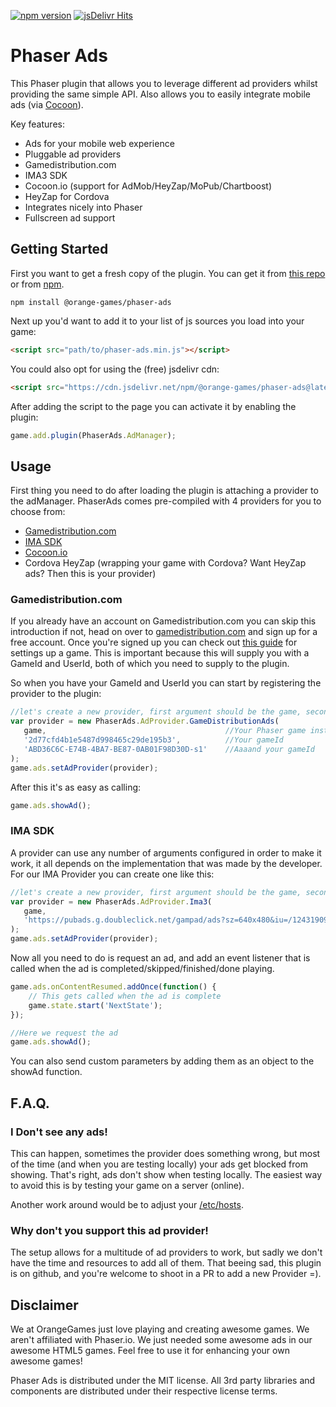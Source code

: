 [![npm version](https://badge.fury.io/js/%40orange-games%2Fphaser-ads.svg)](https://badge.fury.io/js/%40orange-games%2Fphaser-ads) [![jsDelivr Hits](https://data.jsdelivr.com/v1/package/npm/@orange-games/phaser-ads/badge)](https://www.jsdelivr.com/package/npm/@orange-games/phaser-ads)

Phaser Ads
==========
This Phaser plugin that allows you to leverage different ad providers whilst providing the same simple API.
Also allows you to easily integrate mobile ads (via [Cocoon](https://cocoon.io)).

Key features:
 - Ads for your mobile web experience
 - Pluggable ad providers
  - Gamedistribution.com
  - IMA3 SDK
  - Cocoon.io (support for AdMob/HeyZap/MoPub/Chartboost)
  - HeyZap for Cordova
 - Integrates nicely into Phaser
 - Fullscreen ad support

Getting Started
---------------
First you want to get a fresh copy of the plugin. You can get it from [this repo](https://github.com/orange-games/phaser-ads/releases) or from [npm](https://www.npmjs.com/package/@orange-games/phaser-ads).
```
npm install @orange-games/phaser-ads
```

Next up you'd want to add it to your list of js sources you load into your game:
```html
<script src="path/to/phaser-ads.min.js"></script>
```

You could also opt for using the (free) jsdelivr cdn: 
```html
<script src="https://cdn.jsdelivr.net/npm/@orange-games/phaser-ads@latest/build/phaser-ads.min.js"></script>
```

After adding the script to the page you can activate it by enabling the plugin:
```javascript
game.add.plugin(PhaserAds.AdManager);
```

Usage
-----
First thing you need to do after loading the plugin is attaching a provider to the adManager. PhaserAds comes pre-compiled with 4 providers for you to choose from:
 - [Gamedistribution.com](http://gamedistribution.com/)
 - [IMA SDK](https://developers.google.com/interactive-media-ads/docs/sdks/html5/)
 - [Cocoon.io](https://cocoon.io)
 - Cordova HeyZap (wrapping your game with Cordova? Want HeyZap ads? Then this is your provider)

### Gamedistribution.com
If you already have an account on Gamedistribution.com you can skip this introduction if not, head on over to [gamedistribution.com](http://www.gamedistribution.com) and sign up for a free account.
Once you're signed up you can check out [this guide](http://gamedistribution.com/api/) for settings up a game. This is important because this will supply you with a GameId and UserId, both of which you need to supply to the plugin.

So when you have your GameId and UserId you can start by registering the provider to the plugin:
```javascript
//let's create a new provider, first argument should be the game, second should be the ad tag URL
var provider = new PhaserAds.AdProvider.GameDistributionAds(
   game,                                        //Your Phaser game instance
   '2d77cfd4b1e5487d998465c29de195b3',          //Your gameId
   'ABD36C6C-E74B-4BA7-BE87-0AB01F98D30D-s1'    //Aaaand your gameId
);
game.ads.setAdProvider(provider);
```

After this it's as easy as calling:
```javascript
game.ads.showAd();
```


### IMA SDK
A provider can use any number of arguments configured in order to make it work, it all depends on the implementation that was made by the developer. For our IMA Provider you can create one like this:
```javascript
//let's create a new provider, first argument should be the game, second should be the ad tag URL
var provider = new PhaserAds.AdProvider.Ima3(
   game,
   'https://pubads.g.doubleclick.net/gampad/ads?sz=640x480&iu=/124319096/external/single_ad_samples&ciu_szs=300x250&impl=s&gdfp_req=1&env=vp&output=vast&unviewed_position_start=1&correlator'
);
game.ads.setAdProvider(provider);
```

Now all you need to do is request an ad, and add an event listener that is called when the ad is completed/skipped/finished/done playing.
```javascript
game.ads.onContentResumed.addOnce(function() {
    // This gets called when the ad is complete
    game.state.start('NextState');
});

//Here we request the ad
game.ads.showAd();
```
You can also send custom parameters by adding them as an object to the showAd function.

F.A.Q.
------
### I Don't see any ads!
This can happen, sometimes the provider does something wrong, but most of the time (and when you are testing locally) your ads get blocked from showing.
That's right, ads don't show when testing locally. The easiest way to avoid this is by testing your game on a server (online).

Another work around would be to adjust your [/etc/hosts](https://www.howtogeek.com/howto/27350/beginner-geek-how-to-edit-your-hosts-file/).


### Why don't you support this ad provider!
The setup allows for a multitude of ad providers to work, but sadly we don't have the time and resources to add all of them.
That beeing sad, this plugin is on github, and you're welcome to shoot in a PR to add a new Provider =).

Disclaimer
----------
We at OrangeGames just love playing and creating awesome games. We aren't affiliated with Phaser.io. We just needed some awesome ads in our awesome HTML5 games. Feel free to use it for enhancing your own awesome games!

Phaser Ads is distributed under the MIT license. All 3rd party libraries and components are distributed under their
respective license terms.
